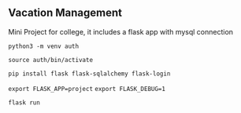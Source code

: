 ## Vacation Management

Mini Project for college, it includes a flask app with mysql connection 

`python3 -m venv auth`

`source auth/bin/activate`

`pip install flask flask-sqlalchemy flask-login`

`export FLASK_APP=project`
`export FLASK_DEBUG=1`

`flask run`

